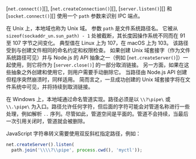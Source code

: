 
[`net.connect()`][], [`net.createConnection()`][], [`server.listen()`][] 和
[`socket.connect()`][] 使用一个 `path` 参数来识别 IPC 端点。

在 Unix 上，本地域也称为 Unix 域。
参数 `path` 是文件系统路径名。
它被从 `sizeof(sockaddr_un.sun_path) - 1` 处被截断，其长度因操作系统不同而在 91 至 107 字节之间变化。
典型值在 Linux 上为 107，在 macOS 上为 103。
该路径受到与创建文件相同的命名约定和权限检查。
如果创建 Unix 域套接字（作为文件系统路径可见）并与 Node.js 的 API 抽象之一（例如 [`net.createServer()`]）一起使用，则它将作为 [`server.close()`] 的一部分取消链接。 
另一方面，如果在这些抽象之外创建和使用它，则用户需要手动删除它。 
当路径由 Node.js API 创建但程序突然崩溃时，同样适用。 
简而言之，一旦成功创建的 Unix 域套接字将在文件系统中可见，并将持续到取消链接。

在 Windows 上，本地域通过命名管道实现。路径必须是以 `\\?\pipe\` 或 `\\.\pipe\` 为入口。路径允许任何字符，但后面的字符可能会对管道名称进行一些处理，例如解析 `..` 序列。尽管如此，管道空间是平面的。管道不会持续，当最后一次引用关闭时，管道就会被删除。

JavaScript 字符串转义需要使用双反斜杠指定路径，例如：

```js
net.createServer().listen(
  path.join('\\\\?\\pipe', process.cwd(), 'myctl'));
```

